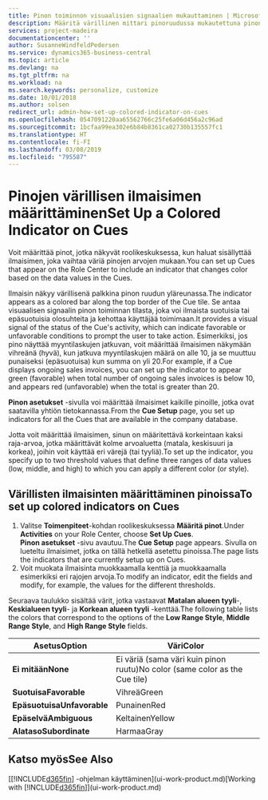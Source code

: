 ```yaml
---
title: Pinon toiminnon visuaalisien signaalien mukauttaminen | Microsoft Docs
description: Määritä värillinen mittari pinoruudussa mukautettuna pinon toiminnon visuaalisena signaalina.
services: project-madeira
documentationcenter: ''
author: SusanneWindfeldPedersen
ms.service: dynamics365-business-central
ms.topic: article
ms.devlang: na
ms.tgt_pltfrm: na
ms.workload: na
ms.search.keywords: personalize, customize
ms.date: 10/01/2018
ms.author: solsen
redirect_url: admin-how-set-up-colored-indicator-on-cues
ms.openlocfilehash: 0547091220aa65562766c25fe6a06d456a2c96ad
ms.sourcegitcommit: 1bcfaa99ea302e6b84b8361ca02730b135557fc1
ms.translationtype: HT
ms.contentlocale: fi-FI
ms.lasthandoff: 03/08/2019
ms.locfileid: "795587"
---
```

# <a name="set-up-a-colored-indicator-on-cues"></a><span data-ttu-id="d7ccd-103">Pinojen värillisen ilmaisimen määrittäminen</span><span class="sxs-lookup"><span data-stu-id="d7ccd-103">Set Up a Colored Indicator on Cues</span></span>
<span data-ttu-id="d7ccd-104">Voit määrittää pinot, jotka näkyvät roolikeskuksessa, kun haluat sisällyttää ilmaisimen, joka vaihtaa väriä pinojen arvojen mukaan.</span><span class="sxs-lookup"><span data-stu-id="d7ccd-104">You can set up Cues that appear on the Role Center to include an indicator that changes color based on the data values in the Cues.</span></span>

<span data-ttu-id="d7ccd-105">Ilmaisin näkyy värillisenä palkkina pinon ruudun yläreunassa.</span><span class="sxs-lookup"><span data-stu-id="d7ccd-105">The indicator appears as a colored bar along the top border of the Cue tile.</span></span> <span data-ttu-id="d7ccd-106">Se antaa visuaalisen signaalin pinon toiminnan tilasta, joka voi ilmaista suotuisia tai epäsuotuisia olosuhteita ja kehottaa käyttäjää toimimaan.</span><span class="sxs-lookup"><span data-stu-id="d7ccd-106">It provides a visual signal of the status of the Cue's activity, which can indicate favorable or unfavorable conditions to prompt the user to take action.</span></span> <span data-ttu-id="d7ccd-107">Esimerkiksi, jos pino näyttää myyntilaskujen jatkuvan, voit määrittää ilmaisimen näkymään vihreänä (hyvä), kun jatkuva myyntilaskujen määrä on alle 10, ja se muuttuu punaiseksi (epäsuotuisa) kun summa on yli 20.</span><span class="sxs-lookup"><span data-stu-id="d7ccd-107">For example, if a Cue displays ongoing sales invoices, you can set up the indicator to appear green (favorable) when total number of ongoing sales invoices is below 10, and appears red (unfavorable) when the total is greater than 20.</span></span>

<span data-ttu-id="d7ccd-108">**Pinon asetukset** -sivulla voi määrittää ilmaisimet kaikille pinoille, jotka ovat saatavilla yhtiön tietokannassa.</span><span class="sxs-lookup"><span data-stu-id="d7ccd-108">From the **Cue Setup** page, you set up indicators for all the Cues that are available in the company database.</span></span>

<span data-ttu-id="d7ccd-109">Jotta voit määrittää ilmaisimen, sinun on määritettävä korkeintaan kaksi raja-arvoa, jotka määrittävät kolme arvoaluetta (matala, keskisuuri ja korkea), joihin voit käyttää eri värejä (tai tyyliä).</span><span class="sxs-lookup"><span data-stu-id="d7ccd-109">To set up the indicator, you specify up to two threshold values that define three ranges of data values (low, middle, and high) to which you can apply a different color (or style).</span></span>

## <a name="to-set-up-colored-indicators-on-cues"></a><span data-ttu-id="d7ccd-110">Värillisten ilmaisinten määrittäminen pinoissa</span><span class="sxs-lookup"><span data-stu-id="d7ccd-110">To set up colored indicators on Cues</span></span>
1. <span data-ttu-id="d7ccd-111">Valitse **Toimenpiteet**-kohdan roolikeskuksessa **Määritä pinot**.</span><span class="sxs-lookup"><span data-stu-id="d7ccd-111">Under **Activities** on your Role Center, choose **Set Up Cues**.</span></span>  
   <span data-ttu-id="d7ccd-112">**Pinon asetukset** -sivu avautuu.</span><span class="sxs-lookup"><span data-stu-id="d7ccd-112">The **Cue Setup** page appears.</span></span> <span data-ttu-id="d7ccd-113">Sivulla on lueteltu ilmaisimet, jotka on tällä hetkellä asetettu pinoissa.</span><span class="sxs-lookup"><span data-stu-id="d7ccd-113">The page lists the indicators that are currently setup up on Cues.</span></span>
2. <span data-ttu-id="d7ccd-114">Voit muokata ilmaisinta muokkaamalla kenttiä ja muokkaamalla esimerkiksi eri rajojen arvoja.</span><span class="sxs-lookup"><span data-stu-id="d7ccd-114">To modify an indicator, edit the fields and modify, for example, the values for the different thresholds.</span></span>  

<span data-ttu-id="d7ccd-115">Seuraava taulukko sisältää värit, jotka vastaavat **Matalan alueen tyyli**-, **Keskialueen tyyli**- ja **Korkean alueen tyyli** -kenttää.</span><span class="sxs-lookup"><span data-stu-id="d7ccd-115">The following table lists the colors that correspond to the options of the **Low Range Style**, **Middle Range Style**, and **High Range Style** fields.</span></span>

| <span data-ttu-id="d7ccd-116">Asetus</span><span class="sxs-lookup"><span data-stu-id="d7ccd-116">Option</span></span> | <span data-ttu-id="d7ccd-117">Väri</span><span class="sxs-lookup"><span data-stu-id="d7ccd-117">Color</span></span> |
| --- | --- |
| <span data-ttu-id="d7ccd-118">**Ei mitään**</span><span class="sxs-lookup"><span data-stu-id="d7ccd-118">**None**</span></span> |<span data-ttu-id="d7ccd-119">Ei väriä (sama väri kuin pinon ruutu)</span><span class="sxs-lookup"><span data-stu-id="d7ccd-119">No color (same color as the Cue tile)</span></span>|
| <span data-ttu-id="d7ccd-120">**Suotuisa**</span><span class="sxs-lookup"><span data-stu-id="d7ccd-120">**Favorable**</span></span> |<span data-ttu-id="d7ccd-121">Vihreä</span><span class="sxs-lookup"><span data-stu-id="d7ccd-121">Green</span></span> |
| <span data-ttu-id="d7ccd-122">**Epäsuotuisa**</span><span class="sxs-lookup"><span data-stu-id="d7ccd-122">**Unfavorable**</span></span> |<span data-ttu-id="d7ccd-123">Punainen</span><span class="sxs-lookup"><span data-stu-id="d7ccd-123">Red</span></span> |
| <span data-ttu-id="d7ccd-124">**Epäselvä**</span><span class="sxs-lookup"><span data-stu-id="d7ccd-124">**Ambiguous**</span></span> |<span data-ttu-id="d7ccd-125">Keltainen</span><span class="sxs-lookup"><span data-stu-id="d7ccd-125">Yellow</span></span> |
| <span data-ttu-id="d7ccd-126">**Alataso**</span><span class="sxs-lookup"><span data-stu-id="d7ccd-126">**Subordinate**</span></span> |<span data-ttu-id="d7ccd-127">Harmaa</span><span class="sxs-lookup"><span data-stu-id="d7ccd-127">Gray</span></span> |

## <a name="see-also"></a><span data-ttu-id="d7ccd-128">Katso myös</span><span class="sxs-lookup"><span data-stu-id="d7ccd-128">See Also</span></span>
<span data-ttu-id="d7ccd-129">[[!INCLUDE[d365fin](includes/d365fin_md.md)] -ohjelman käyttäminen](ui-work-product.md)</span><span class="sxs-lookup"><span data-stu-id="d7ccd-129">[Working with [!INCLUDE[d365fin](includes/d365fin_md.md)]](ui-work-product.md)</span></span>
